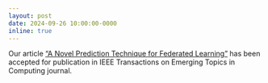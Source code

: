 ```yaml
---
layout: post
date: 2024-09-26 10:00:00-0000
inline: true
---
```


Our article [“A Novel Prediction Technique for Federated Learning”](https://ieeexplore.ieee.org/document/10713874) has been accepted for publication in IEEE Transactions on Emerging Topics in Computing journal.